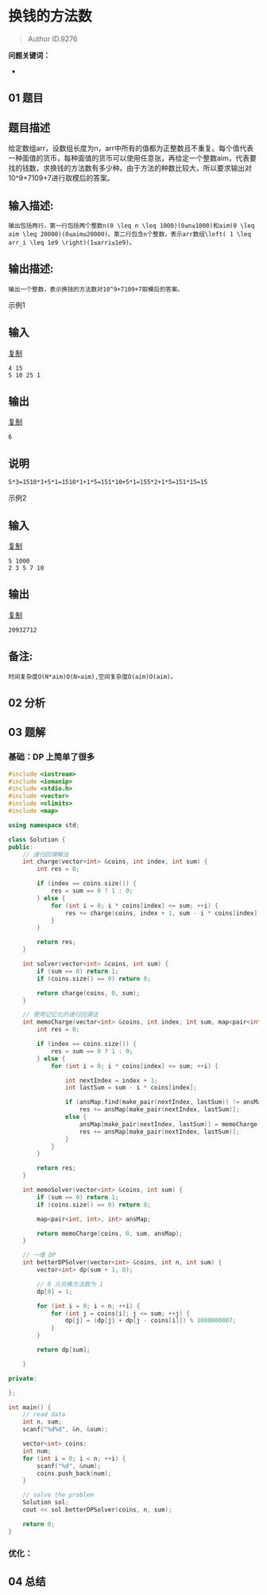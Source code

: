 # 换钱的方法数
> Author ID.9276 

**问题关键词：**

- 

## 01 题目

## 题目描述

给定数组arr，设数组长度为n，arr中所有的值都为正整数且不重复。每个值代表一种面值的货币，每种面值的货币可以使用任意张，再给定一个整数aim，代表要找的钱数，求换钱的方法数有多少种。由于方法的种数比较大，所以要求输出对10^9+7109+7进行取模后的答案。

## 输入描述:

```
输出包括两行，第一行包括两个整数n(0 \leq n \leq 1000)(0≤n≤1000)和aim(0 \leq aim \leq 20000)(0≤aim≤20000)。第二行包含n个整数，表示arr数组\left( 1 \leq arr_i \leq 1e9 \right)(1≤arri≤1e9)。
```

## 输出描述:

```
输出一个整数，表示换钱的方法数对10^9+7109+7取模后的答案。
```

示例1

## 输入

[复制](javascript:void(0);)

```
4 15
5 10 25 1
```

## 输出

[复制](javascript:void(0);)

```
6
```

## 说明

```
5*3=1510*1+5*1=1510*1+1*5=151*10+5*1=155*2+1*5=151*15=15
```

示例2

## 输入

[复制](javascript:void(0);)

```
5 1000
2 3 5 7 10
```

## 输出

[复制](javascript:void(0);)

```
20932712
```

## 备注:

```
时间复杂度O(N*aim)O(N∗aim),空间复杂度O(aim)O(aim)。
```

## 02 分析



## 03 题解

### 基础：DP 上简单了很多

```c++
#include <iostream>
#include <iomanip>
#include <stdio.h>
#include <vector>
#include <climits>
#include <map>

using namespace std;

class Solution {
public:
    // 递归回溯解法
    int charge(vector<int> &coins, int index, int sum) {
        int res = 0;

        if (index == coins.size()) {
            res = sum == 0 ? 1 : 0;
        } else {
            for (int i = 0; i * coins[index] <= sum; ++i) {
                res += charge(coins, index + 1, sum - i * coins[index]);
            }
        }

        return res;
    }

    int solver(vector<int> &coins, int sum) {
        if (sum == 0) return 1;
        if (coins.size() == 0) return 0;

        return charge(coins, 0, sum);
    }

    // 使用记忆化的递归回溯法
    int memoCharge(vector<int> &coins, int index, int sum, map<pair<int, int>, int> ansMap) {
        int res = 0;

        if (index == coins.size()) {
            res = sum == 0 ? 1 : 0;
        } else {
            for (int i = 0; i * coins[index] <= sum; ++i) {

                int nextIndex = index + 1;
                int lastSum = sum - i * coins[index];

                if (ansMap.find(make_pair(nextIndex, lastSum)) != ansMap.end())
                    res += ansMap[make_pair(nextIndex, lastSum)];
                else {
                    ansMap[make_pair(nextIndex, lastSum)] = memoCharge(coins, nextIndex, lastSum, ansMap);
                    res += ansMap[make_pair(nextIndex, lastSum)];
                }
            }
        }

        return res;
    }

    int memoSolver(vector<int> &coins, int sum) {
        if (sum == 0) return 1;
        if (coins.size() == 0) return 0;

        map<pair<int, int>, int> ansMap;

        return memoCharge(coins, 0, sum, ansMap);
    }

    // 一维 DP
    int betterDPSolver(vector<int> &coins, int n, int sum) {
        vector<int> dp(sum + 1, 0);

        // 0 元兑换方法数为 1
        dp[0] = 1;

        for (int i = 0; i < n; ++i) {
            for (int j = coins[i]; j <= sum; ++j) {
                dp[j] = (dp[j] + dp[j - coins[i]]) % 1000000007;
            }
        }

        return dp[sum];

    }

private:

};

int main() {
    // read data
    int n, sum;
    scanf("%d%d", &n, &sum);

    vector<int> coins;
    int num;
    for (int i = 0; i < n; ++i) {
        scanf("%d", &num);
        coins.push_back(num);
    }

    // solve the problem
    Solution sol;
    cout << sol.betterDPSolver(coins, n, sum);

    return 0;
}
```



### 优化：



## 04 总结

